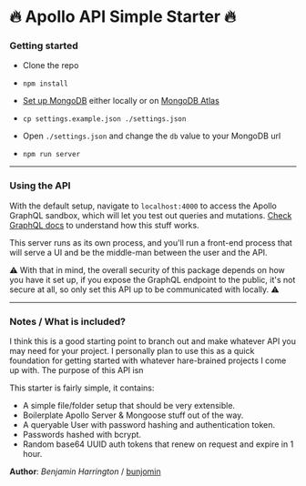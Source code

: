 # :fire: Apollo API Simple Starter :fire:

  

### Getting started

- Clone the repo

-  `npm install`

-  [Set up MongoDB](https://docs.mongodb.com/manual/installation/) either locally or on [MongoDB Atlas](https://docs.atlas.mongodb.com/)

-  `cp settings.example.json ./settings.json`

- Open `./settings.json` and change the `db` value to your MongoDB url

-  `npm run server`

  

---

### Using the API

With the default setup, navigate to `localhost:4000` to access the Apollo GraphQL sandbox, which will let you test out queries and mutations. [Check GraphQL docs](https://graphql.org/learn/) to understand how this stuff works.

This server runs as its own process, and you'll run a front-end process that will serve a UI and be the middle-man between the user and the API.

:warning: With that in mind, the overall security of this package depends on how you have it set up, if you expose the GraphQL endpoint to the public, it's not secure at all, so only set this API up to be communicated with locally. :warning:

---

### Notes / What is included?

I think this is a good starting point to branch out and make whatever API you may need for your project. I personally plan to use this as a quick foundation for getting started with whatever hare-brained projects I come up with. The purpose of this API isn

This starter is fairly simple, it contains:

- A simple file/folder setup that should be very extensible.
- Boilerplate Apollo Server & Mongoose stuff out of the way.
- A queryable User with password hashing and authentication token.
- Passwords hashed with bcrypt.
- Random base64 UUID auth tokens that renew on request and expire in 1 hour.

  

**Author**: *Benjamin Harrington* / [bunjomin](https://github.com/bunjomin)